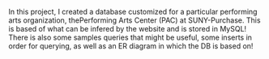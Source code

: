 In this project, I created a database customized for a particular performing arts organization, thePerforming Arts Center (PAC) at SUNY-Purchase. This is based of what can be infered by the website and is stored in MySQL!
There is also some samples queries that might be useful, some inserts in order for querying, as well as an ER diagram in which the DB is based on!
